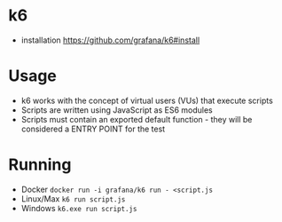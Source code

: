 # k6

- installation https://github.com/grafana/k6#install

# Usage
- k6 works with the concept of virtual users (VUs) that execute scripts
- Scripts are written using JavaScript as ES6 modules
- Scripts must contain an exported default function - they will be considered a ENTRY POINT for the test

# Running
- Docker `docker run -i grafana/k6 run - <script.js`
- Linux/Max `k6 run script.js`
- Windows `k6.exe run script.js`